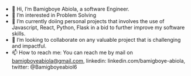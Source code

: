 - 👋 Hi, I’m Bamigboye Abiola, a software Engineer.
- 👀 I’m interested in Problem Solving
- 🌱 I’m currently doiing personal projects that involves the use of Javascript, React, Python, Flask in a bid to further improve my software skills.
- 💞️ I’m looking to collaborate on any valuable project that is challenging and impactful.
- 📫 How to reach me: You can reach me by mail on bamigboyeabiola@gmail.com, linkedin: linkedin.com/bamigboye-abiola, twitter: @Bamigboyeabiol6

<!---
genuineAB/genuineAB is a ✨ special ✨ repository because its `README.md` (this file) appears on your GitHub profile.
You can click the Preview link to take a look at your changes.
--->
